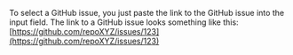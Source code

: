 To select a GitHub issue, you just paste the link to the GitHub issue into the input field. The link to a GitHub issue looks something like this: [https://github.com/repoXYZ/issues/123](https://github.com/repoXYZ/issues/123)
